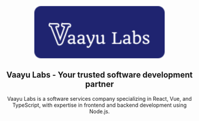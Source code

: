 <div align="center">
  
  <img src="./assets/images/vaayu/logo-dark-full.svg" style="width: 350px"/> 
  
  <h2 align="center">Vaayu Labs - Your trusted software development partner</h2>

  Vaayu Labs is a software services company specializing in React, Vue, and TypeScript, with expertise in frontend and backend development using Node.js.

</div>